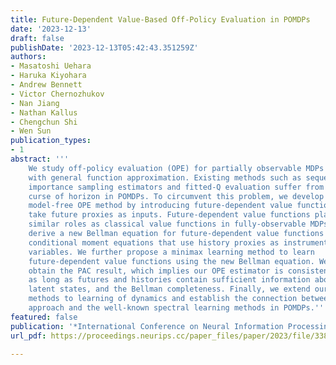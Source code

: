 ```yaml
---
title: Future-Dependent Value-Based Off-Policy Evaluation in POMDPs
date: '2023-12-13'
draft: false
publishDate: '2023-12-13T05:42:43.351259Z'
authors:
- Masatoshi Uehara
- Haruka Kiyohara
- Andrew Bennett
- Victor Chernozhukov
- Nan Jiang
- Nathan Kallus
- Chengchun Shi
- Wen Sun
publication_types:
- 1
abstract: '''
    We study off-policy evaluation (OPE) for partially observable MDPs (POMDPs)
    with general function approximation. Existing methods such as sequential
    importance sampling estimators and fitted-Q evaluation suffer from the
    curse of horizon in POMDPs. To circumvent this problem, we develop a novel
    model-free OPE method by introducing future-dependent value functions that
    take future proxies as inputs. Future-dependent value functions play
    similar roles as classical value functions in fully-observable MDPs. We
    derive a new Bellman equation for future-dependent value functions as
    conditional moment equations that use history proxies as instrumental
    variables. We further propose a minimax learning method to learn
    future-dependent value functions using the new Bellman equation. We
    obtain the PAC result, which implies our OPE estimator is consistent
    as long as futures and histories contain sufficient information about
    latent states, and the Bellman completeness. Finally, we extend our
    methods to learning of dynamics and establish the connection between our
    approach and the well-known spectral learning methods in POMDPs.'''
featured: false
publication: '*International Conference on Neural Information Processing Systems (NeurIPS)*'
url_pdf: https://proceedings.neurips.cc/paper_files/paper/2023/file/3380e8116452e0efbf36f35d95e88c94-Paper-Conference.pdf

---
```


